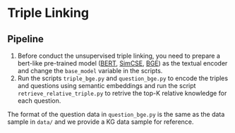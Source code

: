 # Triple Linking

## Pipeline
1. Before conduct the unsupervised triple linking, you need to prepare a bert-like pre-trained model ([BERT](https://github.com/huggingface/transformers), [SimCSE](https://github.com/princeton-nlp/SimCSE), [BGE](https://github.com/FlagOpen/FlagEmbedding)) as the textual encoder and change the  `base_model` variable in the scripts.
2. Run the scripts `triple_bge.py` and `question_bge.py` to encode the triples and questions using semantic embeddings and run the script `retrieve_relative_triple.py` to retrive the top-K relative knowledge for each question.


The format of the question data in `question_bge.py` is the same as the data sample in `data/` and we provide a KG data sample for reference.
